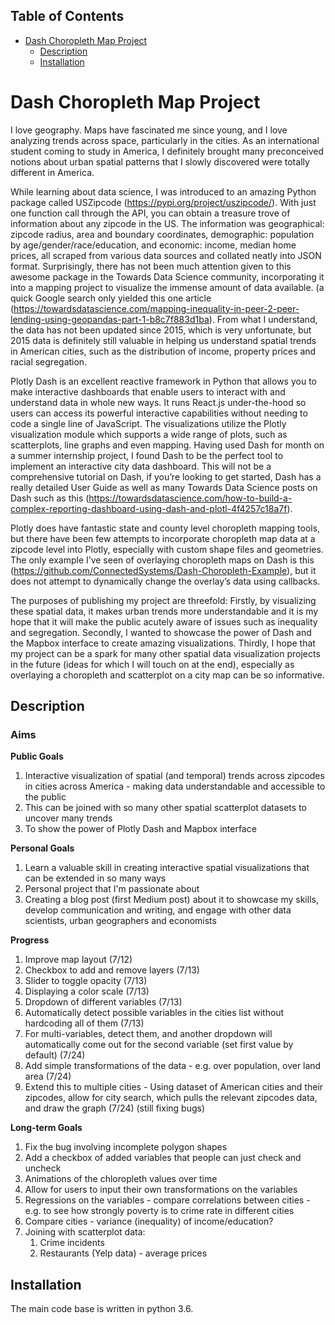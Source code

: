 <div id="table-of-contents">
<h2>Table of Contents</h2>
<div id="text-table-of-contents">
<ul>
<li><a href="#sec-1">Dash Choropleth Map Project</a>
<ul>
<li><a href="#sec-1-1">Description</a></li>
<li><a href="#sec-1-2">Installation</a></li>
</ul>
</ul>
</div>
</div>


# Dash Choropleth Map Project <a id="sec-1" name="sec-1"></a>

I love geography. Maps have fascinated me since young, and I love analyzing trends across space, particularly in the cities. As an international student coming to study in America, I definitely brought many preconceived notions about urban spatial patterns that I slowly discovered were totally different in America.

While learning about data science, I was introduced to an amazing Python package called USZipcode (https://pypi.org/project/uszipcode/). With just one function call through the API, you can obtain a treasure trove of information about any zipcode in the US. The information was geographical: zipcode radius, area and boundary coordinates, demographic: population by age/gender/race/education, and economic: income, median home prices, all scraped from various data sources and collated neatly into JSON format. Surprisingly, there has not been much attention given to this awesome package in the Towards Data Science community, incorporating it into a mapping project to visualize the immense amount of data available. (a quick Google search only yielded this one article (https://towardsdatascience.com/mapping-inequality-in-peer-2-peer-lending-using-geopandas-part-1-b8c7f883d1ba). From what I understand, the data has not been updated since 2015, which is very unfortunate, but 2015 data is definitely still valuable in helping us understand spatial trends in American cities, such as the distribution of income, property prices and racial segregation.

Plotly Dash is an excellent reactive framework in Python that allows you to make interactive dashboards that enable users to interact with and understand data in whole new ways. It runs React.js under-the-hood so users can access its powerful interactive capabilities without needing to code a single line of JavaScript. The visualizations utilize the Plotly visualization module which supports a wide range of plots, such as scatterplots, line graphs and even mapping. Having used Dash for month on a summer internship project, I found Dash to be the perfect tool to implement an interactive city data dashboard. This will not be a comprehensive tutorial on Dash, if you’re looking to get started, Dash has a really detailed User Guide as well as many Towards Data Science posts on Dash such as this (https://towardsdatascience.com/how-to-build-a-complex-reporting-dashboard-using-dash-and-plotl-4f4257c18a7f).

Plotly does have fantastic state and county level choropleth mapping tools, but there have been few attempts to incorporate choropleth map data at a zipcode level into Plotly, especially with custom shape files and geometries. The only example I’ve seen of overlaying choropleth maps on Dash is this (https://github.com/ConnectedSystems/Dash-Choropleth-Example), but it does not attempt to dynamically change the overlay’s data using callbacks.

The purposes of publishing my project are threefold: Firstly, by visualizing these spatial data, it makes urban trends more understandable and it is my hope that it will make the public acutely aware of issues such as inequality and segregation. Secondly, I wanted to showcase the power of Dash and the Mapbox interface to create amazing visualizations. Thirdly, I hope that my project can be a spark for many other spatial data visualization projects in the future (ideas for which I will touch on at the end), especially as overlaying a choropleth and scatterplot on a city map can be so informative.





## Description<a id="sec-1-1" name="sec-1-1"></a>

### Aims<a id="sec-1-1-1" name="sec-1-3-1"></a>

**Public Goals**

1. Interactive visualization of spatial (and temporal) trends across zipcodes in cities across America - making data understandable and accessible to the public
2. This can be joined with so many other spatial scatterplot datasets to uncover many trends
3. To show the power of Plotly Dash and Mapbox interface

**Personal Goals**

1. Learn a valuable skill in creating interactive spatial visualizations that can be extended in so many ways
2. Personal project that I'm passionate about
3. Creating a blog post (first Medium post) about it to showcase my skills, develop communication and writing, and engage with other data scientists, urban geographers and economists

**Progress**
1. Improve map layout (7/12)
2. Checkbox to add and remove layers (7/13)
3. Slider to toggle opacity (7/13)
4. Displaying a color scale (7/13)
5. Dropdown of different variables (7/13)
6. Automatically detect possible variables in the cities list without hardcoding all of them (7/13)
7. For multi-variables, detect them, and another dropdown will automatically come out for the second variable (set first value by default) (7/24)
8. Add simple transformations of the data - e.g. over population, over land area (7/24)
9. Extend this to multiple cities - Using dataset of American cities and their zipcodes, allow for city search, which pulls the relevant zipcodes data, and draw the graph (7/24) (still fixing bugs)


**Long-term Goals**

1. Fix the bug involving incomplete polygon shapes
2. Add a checkbox of added variables that people can just check and uncheck 
3. Animations of the chloropleth values over time
4. Allow for users to input their own transformations on the variables
5. Regressions on the variables - compare correlations between cities - e.g. to see how strongly poverty is to crime rate in different cities
6. Compare cities - variance (inequality) of income/education?
7. Joining with scatterplot data:
	1. Crime incidents
	2. Restaurants (Yelp data) - average prices


## Installation<a id="sec-1-2" name="sec-1-2"></a>

The main code base is written in python 3.6. 

